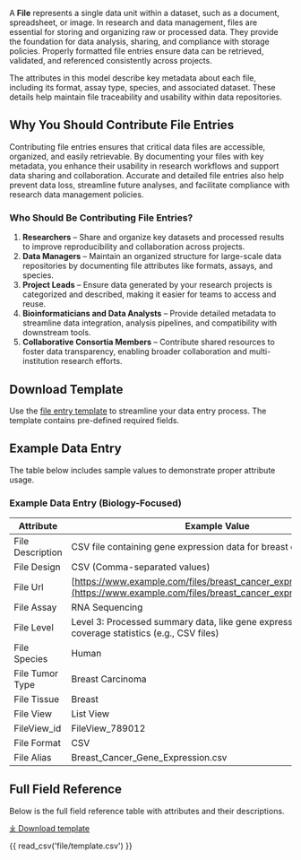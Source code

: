 A **File** represents a single data unit within a dataset, such as a document, spreadsheet, or image. In research and data management, files are essential for storing and organizing raw or processed data. They provide the foundation for data analysis, sharing, and compliance with storage policies. Properly formatted file entries ensure data can be retrieved, validated, and referenced consistently across projects.

The attributes in this model describe key metadata about each file, including its format, assay type, species, and associated dataset. These details help maintain file traceability and usability within data repositories.

## **Why You Should Contribute File Entries**
Contributing file entries ensures that critical data files are accessible, organized, and easily retrievable. By documenting your files with key metadata, you enhance their usability in research workflows and support data sharing and collaboration. Accurate and detailed file entries also help prevent data loss, streamline future analyses, and facilitate compliance with research data management policies.

### **Who Should Be Contributing File Entries?**
1. **Researchers** – Share and organize key datasets and processed results to improve reproducibility and collaboration across projects.  
2. **Data Managers** – Maintain an organized structure for large-scale data repositories by documenting file attributes like formats, assays, and species.  
3. **Project Leads** – Ensure data generated by your research projects is categorized and described, making it easier for teams to access and reuse.  
4. **Bioinformaticians and Data Analysts** – Provide detailed metadata to streamline data integration, analysis pipelines, and compatibility with downstream tools.  
5. **Collaborative Consortia Members** – Contribute shared resources to foster data transparency, enabling broader collaboration and multi-institution research efforts.  


## Download Template
Use the [file entry template](https://github.com/mc2-center/data-models/raw/main/templates/FileView.csv) to streamline your data entry process. The template contains pre-defined required fields.

## Example Data Entry
The table below includes sample values to demonstrate proper attribute usage.

### Example Data Entry (Biology-Focused)

| **Attribute**                       | **Example Value**                                                                                           |
|--------------------------------------|-------------------------------------------------------------------------------------------------------------|
| File Description                     | CSV file containing gene expression data for breast cancer samples                                           |
| File Design                          | CSV (Comma-separated values)                                                                                 |
| File Url                             | [https://www.example.com/files/breast_cancer_expression_data.csv](https://www.example.com/files/breast_cancer_expression_data.csv) |
| File Assay                           | RNA Sequencing                                                                                               |
| File Level                           | Level 3: Processed summary data, like gene expression counts or coverage statistics (e.g., CSV files)         |
| File Species                         | Human                                                                                                        |
| File Tumor Type                      | Breast Carcinoma                                                                                             |
| File Tissue                          | Breast                                                                                                       |
| File View                            | List View                                                                                                    |
| FileView_id                          | FileView_789012                                                                                              |
| File Format                          | CSV                                                                                                          |
| File Alias                           | Breast_Cancer_Gene_Expression.csv                                                                            |


## Full Field Reference

Below is the full field reference table with attributes and their descriptions.

[⤓ Download template](https://github.com/mc2-center/data-models/raw/main/templates/FileView.csv)

{{ read_csv('file/template.csv') }}